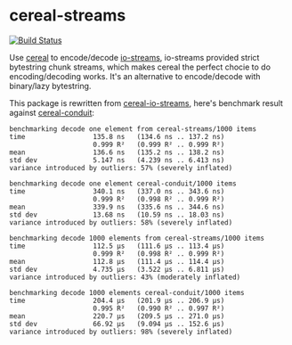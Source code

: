 cereal-streams 
==============

[![Build Status](https://travis-ci.org/winterland1989/cereal-io-streams.svg)](https://travis-ci.org/winterland1989/cereal-io-streams)

Use [cereal](http://hackage.haskell.org/package/cereal) to encode/decode [io-streams](http://hackage.haskell.org/package/io-streams), io-streams provided strict bytestring chunk streams, which makes cereal the perfect chocie to do encoding/decoding works. It's an alternative to encode/decode with binary/lazy bytestring.

This package is rewritten from [cereal-io-streams](https://github.com/Soostone/cereal-io-streams), here's benchmark result against [cereal-conduit](http://hackage.haskell.org/package/cereal-conduit):

```
benchmarking decode one element from cereal-streams/1000 items
time                 135.8 ns   (134.6 ns .. 137.2 ns)
                     0.999 R²   (0.999 R² .. 0.999 R²)
mean                 136.6 ns   (135.2 ns .. 138.2 ns)
std dev              5.147 ns   (4.239 ns .. 6.413 ns)
variance introduced by outliers: 57% (severely inflated)

benchmarking decode one element cereal-conduit/1000 items
time                 340.1 ns   (337.0 ns .. 343.6 ns)
                     0.999 R²   (0.998 R² .. 0.999 R²)
mean                 339.9 ns   (335.6 ns .. 344.6 ns)
std dev              13.68 ns   (10.59 ns .. 18.03 ns)
variance introduced by outliers: 58% (severely inflated)

benchmarking decode 1000 elements from cereal-streams/1000 items
time                 112.5 μs   (111.6 μs .. 113.4 μs)
                     0.999 R²   (0.998 R² .. 0.999 R²)
mean                 112.8 μs   (111.4 μs .. 114.4 μs)
std dev              4.735 μs   (3.522 μs .. 6.811 μs)
variance introduced by outliers: 43% (moderately inflated)

benchmarking decode 1000 elements cereal-conduit/1000 items
time                 204.4 μs   (201.9 μs .. 206.9 μs)
                     0.995 R²   (0.990 R² .. 0.997 R²)
mean                 220.7 μs   (209.5 μs .. 271.0 μs)
std dev              66.92 μs   (9.094 μs .. 152.6 μs)
variance introduced by outliers: 98% (severely inflated)
```


